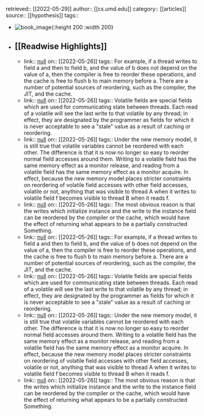 retrieved:: [[2022-05-29]]
author:: [[cs.umd.edu]]
category:: [[articles]]
source:: [[hypothesis]]
tags::

- ![book_image](https://readwise-assets.s3.amazonaws.com/static/images/article3.5c705a01b476.png){:height 200 :width 200}
- ## [[Readwise Highlights]]
	- link:: [null](null)
	  on:: [[2022-05-26]]
	  tags:: 
	  For example, if a thread writes to field
	  a and then to field b, and the value of b
	  does not depend on the value of a, then the compiler is free
	  to reorder these operations, and the cache is free to flush b
	  to main memory before a. There are a number of potential
	  sources of reordering, such as the compiler, the JIT, and the
	  cache.
	- link:: [null](null)
	  on:: [[2022-05-26]]
	  tags:: 
	  Volatile fields are special fields which
	  are used for communicating state between threads. Each read of a
	  volatile will see the last write to that volatile by any thread; in
	  effect, they are designated by the programmer as fields for which it
	  is never acceptable to see a "stale" value as a result of caching or
	  reordering.
	- link:: [null](null)
	  on:: [[2022-05-26]]
	  tags:: 
	  Under the new memory model, it is still
	  true that volatile variables cannot be reordered with each other.  The
	  difference is that it is now no longer so easy to reorder normal field
	  accesses around them.  Writing 
	  to a volatile field has the same memory effect as a monitor release,
	  and reading from a volatile field has the same memory effect as a monitor
	  acquire. In effect, because the new memory model places stricter
	  constraints on reordering of volatile field accesses with other field
	  accesses, volatile or not, anything that was visible to thread A when
	  it writes to volatile field f becomes visible to thread B when it
	  reads f.
	- link:: [null](null)
	  on:: [[2022-05-26]]
	  tags:: 
	  The most obvious
	  reason is that the writes which initialize instance and the
	  write to the instance field can be reordered by the compiler
	  or the cache, which would have the effect of returning what appears to
	  be a partially constructed Something.
	- link:: [null](null)
	  on:: [[2022-05-26]]
	  tags:: 
	  For example, if a thread writes to field
	  a and then to field b, and the value of b
	  does not depend on the value of a, then the compiler is free
	  to reorder these operations, and the cache is free to flush b
	  to main memory before a. There are a number of potential
	  sources of reordering, such as the compiler, the JIT, and the
	  cache.
	- link:: [null](null)
	  on:: [[2022-05-26]]
	  tags:: 
	  Volatile fields are special fields which
	  are used for communicating state between threads. Each read of a
	  volatile will see the last write to that volatile by any thread; in
	  effect, they are designated by the programmer as fields for which it
	  is never acceptable to see a "stale" value as a result of caching or
	  reordering.
	- link:: [null](null)
	  on:: [[2022-05-26]]
	  tags:: 
	  Under the new memory model, it is still
	  true that volatile variables cannot be reordered with each other.  The
	  difference is that it is now no longer so easy to reorder normal field
	  accesses around them.  Writing 
	  to a volatile field has the same memory effect as a monitor release,
	  and reading from a volatile field has the same memory effect as a monitor
	  acquire. In effect, because the new memory model places stricter
	  constraints on reordering of volatile field accesses with other field
	  accesses, volatile or not, anything that was visible to thread A when
	  it writes to volatile field f becomes visible to thread B when it
	  reads f.
	- link:: [null](null)
	  on:: [[2022-05-26]]
	  tags:: 
	  The most obvious
	  reason is that the writes which initialize instance and the
	  write to the instance field can be reordered by the compiler
	  or the cache, which would have the effect of returning what appears to
	  be a partially constructed Something.